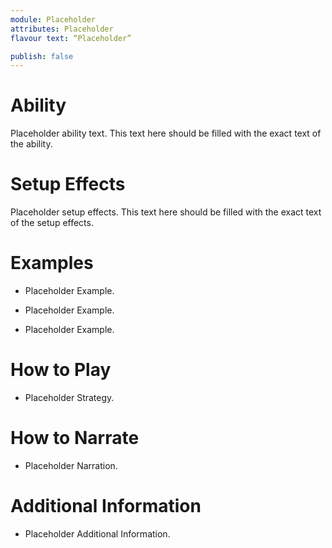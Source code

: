 ```yaml
---
module: Placeholder
attributes: Placeholder
flavour text: “Placeholder”

publish: false
---
```

# Ability
Placeholder ability text. This text here should be filled with the exact text of the ability.

# Setup Effects
Placeholder setup effects. This text here should be filled with the exact text of the setup effects.

# Examples
- Placeholder Example.

- Placeholder Example.

- Placeholder Example.

# How to Play
- Placeholder Strategy.

# How to Narrate
- Placeholder Narration.

# Additional Information
- Placeholder Additional Information.